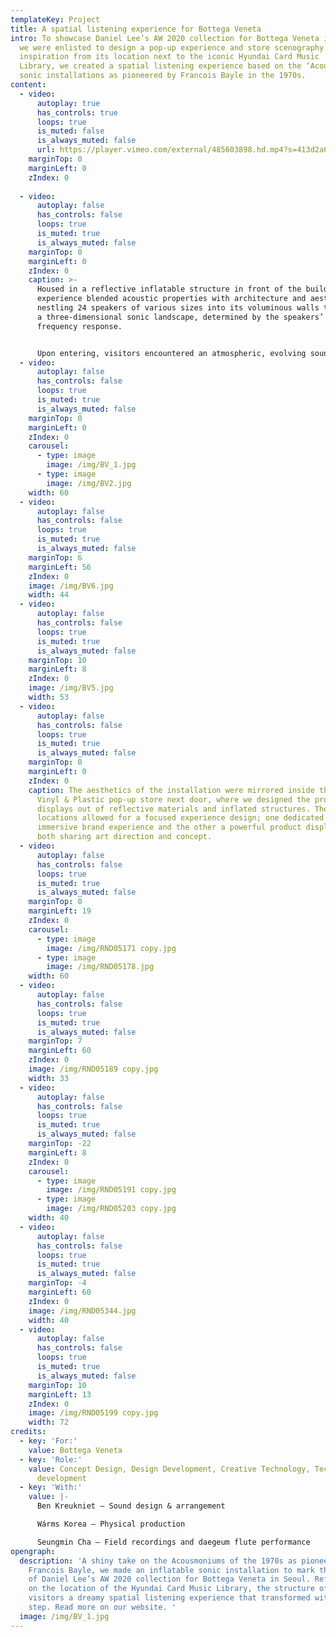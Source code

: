 ```yaml
---
templateKey: Project
title: A spatial listening experience for Bottega Veneta
intro: To showcase Daniel Lee’s AW 2020 collection for Bottega Veneta in Seoul,
  we were enlisted to design a pop-up experience and store scenography. Drawing
  inspiration from its location next to the iconic Hyundai Card Music
  Library, we created a spatial listening experience based on the ‘Acousmonium’
  sonic installations as pioneered by Francois Bayle in the 1970s.
content:
  - video:
      autoplay: true
      has_controls: true
      loops: true
      is_muted: false
      is_always_muted: false
      url: https://player.vimeo.com/external/485603898.hd.mp4?s=413d2a6ab5dfc3d3686fc22460d020fd6de56a71&profile_id=175
    marginTop: 0
    marginLeft: 0
    zIndex: 0
    
  - video:
      autoplay: false
      has_controls: false
      loops: true
      is_muted: true
      is_always_muted: false
    marginTop: 0
    marginLeft: 0
    zIndex: 0
    caption: >-
      Housed in a reflective inflatable structure in front of the building, the
      experience blended acoustic properties with architecture and aesthetics,
      nestling 24 speakers of various sizes into its voluminous walls to produce
      a three-dimensional sonic landscape, determined by the speakers’ varying
      frequency response.


      Upon entering, visitors encountered an atmospheric, evolving soundscape that they can explore with their bodies, by moving or staying still. Layers of sound overlap to conjure up different dreamscapes – the gentle seascape of Ischia, the tranquility of a morning hike through the hills of Jeju Island, the bustle of New York’s streets – woven together with musical elements created by Seungmin Cha.
  - video:
      autoplay: false
      has_controls: false
      loops: true
      is_muted: true
      is_always_muted: false
    marginTop: 0
    marginLeft: 0
    zIndex: 0
    carousel:
      - type: image
        image: /img/BV_1.jpg
      - type: image
        image: /img/BV2.jpg
    width: 60
  - video:
      autoplay: false
      has_controls: false
      loops: true
      is_muted: true
      is_always_muted: false
    marginTop: 6
    marginLeft: 56
    zIndex: 0
    image: /img/BV6.jpg
    width: 44
  - video:
      autoplay: false
      has_controls: false
      loops: true
      is_muted: true
      is_always_muted: false
    marginTop: 10
    marginLeft: 8
    zIndex: 0
    image: /img/BV5.jpg
    width: 53
  - video:
      autoplay: false
      has_controls: false
      loops: true
      is_muted: true
      is_always_muted: false
    marginTop: 0
    marginLeft: 0
    zIndex: 0
    caption: The aesthetics of the installation were mirrored inside the Hyundai
      Vinyl & Plastic pop-up store next door, where we designed the product
      displays out of reflective materials and inflated structures. The two
      locations allowed for a focused experience design; one dedicated to an
      immersive brand experience and the other a powerful product display, with
      both sharing art direction and concept.
  - video:
      autoplay: false
      has_controls: false
      loops: true
      is_muted: true
      is_always_muted: false
    marginTop: 0
    marginLeft: 19
    zIndex: 0
    carousel:
      - type: image
        image: /img/RND05171 copy.jpg
      - type: image
        image: /img/RND05178.jpg
    width: 60
  - video:
      autoplay: false
      has_controls: false
      loops: true
      is_muted: true
      is_always_muted: false
    marginTop: 7
    marginLeft: 60
    zIndex: 0
    image: /img/RND05189 copy.jpg
    width: 33
  - video:
      autoplay: false
      has_controls: false
      loops: true
      is_muted: true
      is_always_muted: false
    marginTop: -22
    marginLeft: 8
    zIndex: 0
    carousel:
      - type: image
        image: /img/RND05191 copy.jpg
      - type: image
        image: /img/RND05203 copy.jpg
    width: 40
  - video:
      autoplay: false
      has_controls: false
      loops: true
      is_muted: true
      is_always_muted: false
    marginTop: -4
    marginLeft: 60
    zIndex: 0
    image: /img/RND05344.jpg
    width: 40
  - video:
      autoplay: false
      has_controls: false
      loops: true
      is_muted: true
      is_always_muted: false
    marginTop: 10
    marginLeft: 13
    zIndex: 0
    image: /img/RND05199 copy.jpg
    width: 72
credits:
  - key: 'For:'
    value: Bottega Veneta
  - key: 'Role:'
    value: Concept Design, Design Development, Creative Technology, Technical
      development
  - key: 'With:'
    value: |-
      Ben Kreukniet – Sound design & arrangement 

      Wárms Korea – Physical production

      Seungmin Cha – Field recordings and daegeum flute performance
opengraph:
  description: 'A shiny take on the Acousmoniums of the 1970s as pioneered by
    Francois Bayle, we made an inflatable sonic installation to mark the launch
    of Daniel Lee’s AW 2020 collection for Bottega Veneta in Seoul. Reflecting
    on the location of the Hyundai Card Music Library, the structure offered
    visitors a dreamy spatial listening experience that transformed with every
    step. Read more on our website. '
  image: /img/BV_1.jpg
---
```


